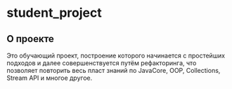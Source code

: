 # student_project

## О проекте

Это обучающий проект, построение которого начинается с простейших подходов 
и далее совершенствуется путём рефакторинга,
что позволяет повторить весь пласт знаний по JavaCore, OOP, Collections, Stream API и многое другое. 
